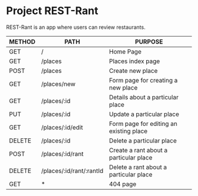 # Project REST-Rant

REST-Rant is an app where users can review restaurants.

| METHOD | PATH                     | PURPOSE                                  |
|--------|--------------------------|------------------------------------------|
| GET    | /                        | Home Page                                |
| GET    | /places                  | Places index page                        |
| POST   | /places                  | Create new place                         |
| GET    | /places/new              | Form page for creating a new place       |
| GET    | /places/:id              | Details about a particular place         |
| PUT    | /places/:id              | Update a particular place                |
| GET    | /places/:id/edit         | Form page for editing an existing place  |
| DELETE | /places/:id              | Delete a particular place                |
| POST   | /places/:id/rant         | Create a rant about a particular place   |
| DELETE | /places/:id/rant/:rantId | Delete a rant about a particular place   |
| GET    | *                        | 404 page                                 |